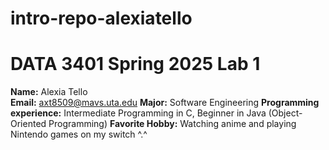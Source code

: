 # intro-repo-alexiatello
# DATA 3401 Spring 2025 Lab 1

**Name:** Alexia Tello \
**Email:** axt8509@mavs.uta.edu
**Major:** Software Engineering
**Programming experience:** Intermediate Programming in C, Beginner in Java (Object-Oriented Programming)
**Favorite Hobby:** Watching anime and playing Nintendo games on my switch ^.^

